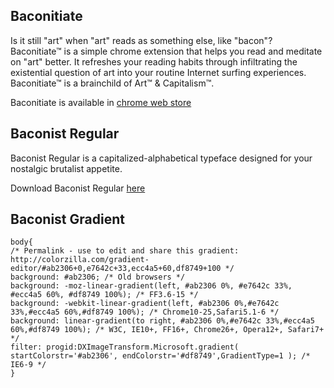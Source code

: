 ## Baconitiate

Is it still "art" when "art" reads as something else, like "bacon"? Baconitiate™ is a simple chrome extension that helps you read and meditate on "art" better. It refreshes your reading habits through infiltrating the existential question of art into your routine Internet surfing experiences. Baconitiate™ is a brainchild of Art™ & Capitalism™.

Baconitiate is available in [chrome web store](https://chrome.google.com/webstore/search/baconitiate)

## Baconist Regular

Baconist Regular is a capitalized-alphabetical typeface designed for your nostalgic brutalist appetite.

Download Baconist Regular [here](https://github.com/syntaxlogofree/baconitiate/blob/master/Baconist%20Regular/Baconist-Regular.ttf?raw=true)

## Baconist Gradient
```
body{
/* Permalink - use to edit and share this gradient: http://colorzilla.com/gradient-editor/#ab2306+0,e7642c+33,ecc4a5+60,df8749+100 */
background: #ab2306; /* Old browsers */
background: -moz-linear-gradient(left, #ab2306 0%, #e7642c 33%, #ecc4a5 60%, #df8749 100%); /* FF3.6-15 */
background: -webkit-linear-gradient(left, #ab2306 0%,#e7642c 33%,#ecc4a5 60%,#df8749 100%); /* Chrome10-25,Safari5.1-6 */
background: linear-gradient(to right, #ab2306 0%,#e7642c 33%,#ecc4a5 60%,#df8749 100%); /* W3C, IE10+, FF16+, Chrome26+, Opera12+, Safari7+ */
filter: progid:DXImageTransform.Microsoft.gradient( startColorstr='#ab2306', endColorstr='#df8749',GradientType=1 ); /* IE6-9 */
}
```

